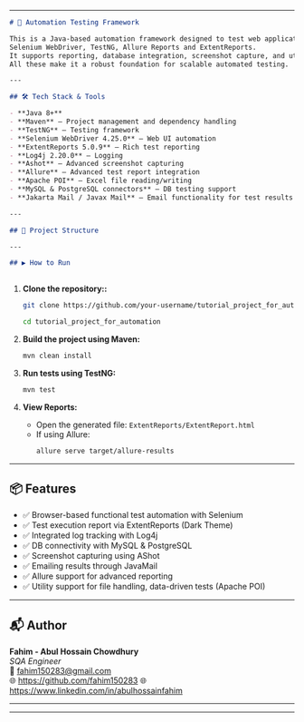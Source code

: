 
---

```markdown
# 🚀 Automation Testing Framework

This is a Java-based automation framework designed to test web applications using :
Selenium WebDriver, TestNG, Allure Reports and ExtentReports.
It supports reporting, database integration, screenshot capture, and utility logging. 
All these make it a robust foundation for scalable automated testing.

---

## 🛠 Tech Stack & Tools

- **Java 8+**
- **Maven** – Project management and dependency handling
- **TestNG** – Testing framework
- **Selenium WebDriver 4.25.0** – Web UI automation
- **ExtentReports 5.0.9** – Rich test reporting
- **Log4j 2.20.0** – Logging
- **Ashot** – Advanced screenshot capturing
- **Allure** – Advanced test report integration
- **Apache POI** – Excel file reading/writing
- **MySQL & PostgreSQL connectors** – DB testing support
- **Jakarta Mail / Javax Mail** – Email functionality for test results

---

## 📁 Project Structure

---

## ▶️ How to Run
   
   ```
1. **Clone the repository::**
   ```bash
   git clone https://github.com/your-username/tutorial_project_for_automation.git
   ```
   ```bash
   cd tutorial_project_for_automation
   ```


2. **Build the project using Maven:**
   ```bash
   mvn clean install
   ```

3. **Run tests using TestNG:**
   ```bash
   mvn test
   ```

4. **View Reports:**
    - Open the generated file: `ExtentReports/ExtentReport.html`
    - If using Allure:
      ```bash
      allure serve target/allure-results
      ```

---

## 📦 Features

- ✅ Browser-based functional test automation with Selenium
- ✅ Test execution report via ExtentReports (Dark Theme)
- ✅ Integrated log tracking with Log4j
- ✅ DB connectivity with MySQL & PostgreSQL
- ✅ Screenshot capturing using AShot
- ✅ Emailing results through JavaMail
- ✅ Allure support for advanced reporting
- ✅ Utility support for file handling, data-driven tests (Apache POI)

---


## 📬 Author

**Fahim - Abul Hossain Chowdhury**  
*SQA Engineer*  
📧 fahim150283@gmail.com  
🌐 https://github.com/fahim150283
🌐 https://www.linkedin.com/in/abulhossainfahim

---



---